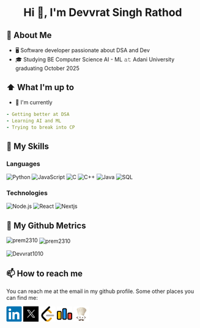 <h1 align="center">Hi 👋, I'm Devvrat Singh Rathod </h1>

## 📖 About Me

-   🖥 Software developer passionate about DSA and Dev
-   🎓 Studying BE Computer Science AI - ML 𝚊𝚝 Adani University graduating October 2025

## ⬆ What I'm up to

-   🔨 I'm currently 

```yaml
- Getting better at DSA
- Learning AI and ML
- Trying to break into CP
```


## 🎒 My Skills

### Languages

![Python](https://img.shields.io/badge/-Python-000?&logo=Python)
![JavaScript](https://img.shields.io/badge/-JavaScript-000?&logo=JavaScript)
![C](https://img.shields.io/badge/-C-000?&logo=C)
![C++](https://img.shields.io/badge/-C++-000?&logo=c%2b%2b&logoColor=00599C)
![Java](https://img.shields.io/badge/-Java-000?&logo=Java&logoColor=007396)
![SQL](https://img.shields.io/badge/-SQL-000?&logo=MySQL)

### Technologies
<!--
![AWS](https://img.shields.io/badge/-AWS-000?&logo=Amazon-AWS&logoColor=F90)
-->
![Node.js](https://img.shields.io/badge/-Node.js-000?&logo=node.js)
![React](https://img.shields.io/badge/-React-000?&logo=React)
![Nextjs](https://img.shields.io/badge/-Nextjs-000?&logo=Next.js)

<!-- 
### Full Stack Projects
[![](https://img.shields.io/badge/-🧬%20My%20Website-000)](https://janmejay.me)
[![](https://img.shields.io/badge/-📰LocallyYours-000)](https://locally-yours.netlify.app/)
[![](https://img.shields.io/badge/-📝Midway-000)](https://github.com/NotTheRightGuy/HackNUThon)
[![](https://img.shields.io/badge/-💵Stock.pi-000)](https://stock-pi-nottherightguy.vercel.app/)
-->

## 🔔 My Github Metrics
<p><img align="left" src="https://github-readme-stats.vercel.app/api/top-langs?username=Devvrat1010&show_icons=true&locale=en&layout=compact" alt="prem2310" /></p>

<p>&nbsp;<img align="center" src="https://github-readme-stats.vercel.app/api?username=Devvrat1010&show_icons=true&locale=en" alt="prem2310" /></p>

<p><img align="center" src="https://github-readme-streak-stats.herokuapp.com/?user=Devvrat1010&" alt="Devvrat1010" /></p>
<!--
![Metrics](/github-metrics.svg)
-->

<!-- 
## 📌 Holopins

[![An image of @nottherightguy's Holopin badges, which is a link to view their full Holopin profile](https://holopin.me/nottherightguy)](https://holopin.io/@nottherightguy)
-->

## 📫 How to reach me

You can reach me at the email in my github profile. Some other places you can find me:

[<img src="./assets/linkedIn.png" height="40em" align="center" alt="Follow Devvrat on LinkedIn" title="Follow Devvrat on LinkedIn"/>](https://www.linkedin.com/in/devvrat-singh-rathod-a096a9221/)
[<img src="./assets/twitter.jpg" height="40em" align="center" alt="Follow Devvrat on Twitter" title="Follow Devvrat on Twitter"/>](https://twitter.com/Devvrat1010)
[<img src="./assets/leetcode.webp" height="40em" align="center" alt="Find Devvrat on Leetcode" title="Follow Devvrat on Leetcode"/>](https://leetcode.com/u/Devvrat1010/)
[<img src="./assets/codeforces.webp" height="40em" align="center" alt="Friend Devvrat on Codeforces" title="Follow Devvrat on Codeforces"/>](https://codeforces.com/profile/Devvrat1010)
[<img src="./assets/codechef.jpg" height="40em" align="center" alt="Find Devvrat on codechef" title="Follow Devvrat on Codeforces"/>](https://www.codechef.com/users/devvrat_singh2)





